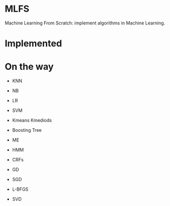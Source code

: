 # MLFS
Machine Learning From Scratch: implement algorithms in Machine Learning.

# Implemented

# On the way

- KNN
- NB
- LR
- SVM
- Kmeans Kmediods
- Boosting Tree
- ME
- HMM
- CRFs

- GD
- SGD
- L-BFGS

- SVD
  
  

